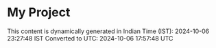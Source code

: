 # My Project

This content is dynamically generated in Indian Time (IST): 2024-10-06 23:27:48 IST
Converted to UTC: 2024-10-06 17:57:48 UTC
